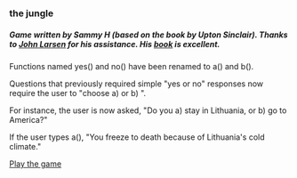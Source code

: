 ### the jungle
##### Game written by Sammy H (based on the book by Upton Sinclair). Thanks to [John Larsen](http://www.room51.co.uk/) for his assistance.  His [book](https://www.manning.com/books/get-programming-with-javascript) is excellent.

Functions named yes() and no() have been renamed to a() and b().  

Questions that previously required simple "yes or no" responses now require the user to "choose a) or b) ".

For instance, the user is now asked, "Do you a) stay in Lithuania, or b) go to America?"

If the user types a(), "You freeze to death because of Lithuania's cold climate."  

[Play the game](http://jsbin.com/goyave/edit?console)
